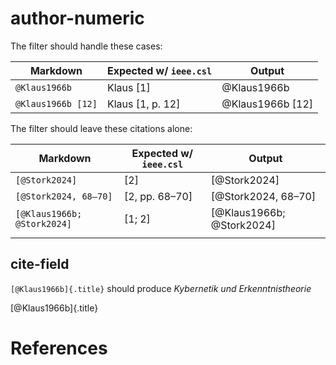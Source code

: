 # author-numeric

The filter should handle these cases:

| Markdown           | Expected w/ `ieee.csl` | Output           |
|--------------------|------------------------|------------------|
| `@Klaus1966b`      | Klaus [1]              | @Klaus1966b      |
| `@Klaus1966b [12]` | Klaus [1, p. 12]       | @Klaus1966b [12] |

The filter should leave these citations alone:

| Markdown                    | Expected w/ `ieee.csl` | Output                    |
|-----------------------------|------------------------|---------------------------|
| `[@Stork2024]`              | [2]                    | [@Stork2024]              |
| `[@Stork2024, 68–70]`       | [2, pp. 68–70]         | [@Stork2024, 68–70]       |
| `[@Klaus1966b; @Stork2024]` | [1; 2]                 | [@Klaus1966b; @Stork2024] |
|                             |                        |                           |

## cite-field

`[@Klaus1966b]{.title}` should produce *Kybernetik und Erkenntnistheorie*

[@Klaus1966b]{.title}

# References
